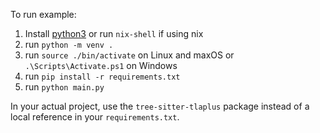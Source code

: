 To run example:
1. Install [python3](https://www.python.org/downloads/) or run `nix-shell` if using nix
2. run `python -m venv .`
3. run `source ./bin/activate` on Linux and maxOS or `.\Scripts\Activate.ps1` on Windows
4. run `pip install -r requirements.txt`
6. run `python main.py`

In your actual project, use the `tree-sitter-tlaplus` package instead of a local reference in your `requirements.txt`.

